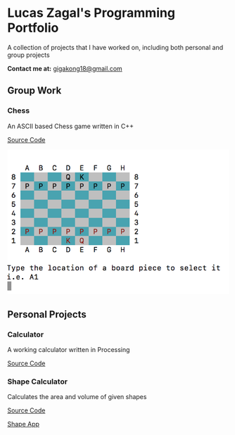 # Lucas Zagal's Programming Portfolio

A collection of projects that I have worked on, including both personal and group projects

**Contact me at:** gigakong18@gmail.com

## Group Work
### Chess

An ASCII based Chess game written in C++

[Source Code](https://github.com/Arcane-Panda/Chess/blob/master/source/main/chessMain.cpp) 

![Chess App](https://github.com/Arcane-Panda/programmingPortfolio/blob/master/realGUI.png)

## Personal Projects

### Calculator

A working calculator written in Processing

[Source Code](https://github.com/Arcane-Panda/calculator)

### Shape Calculator

Calculates the area and volume of given shapes

[Source Code](https://github.com/Arcane-Panda/Shape-Calculator)

[Shape App](https://github.com/Arcane-Panda/programmingPortfolio/blob/master/Shape%20Tester.png)
